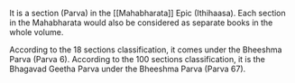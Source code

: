 It is a section (Parva) in the [[Mahabharata]] Epic (Ithihaasa).
Each section in the Mahabharata would also be considered as separate books in the whole volume.

According to the 18 sections classification, it comes under the Bheeshma Parva (Parva 6).
According to the 100 sections classification, it is the Bhagavad Geetha Parva under the Bheeshma Parva (Parva 67).